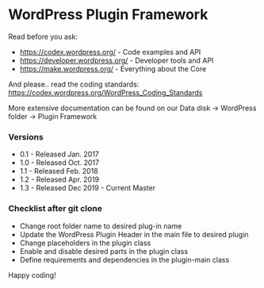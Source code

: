 # WordPress Plugin Framework

Read before you ask:

*  https://codex.wordpress.org/ - Code examples and API
*  https://developer.wordpress.org/ - Developer tools and API
*  https://make.wordpress.org/ - Everything about the Core


And please.. read the coding standards: https://codex.wordpress.org/WordPress_Coding_Standards

More extensive documentation can be found on our Data disk -> WordPress folder -> Plugin Framework

### Versions

- 0.1 - Released Jan. 2017
- 1.0 - Released Oct. 2017
- 1.1 - Released Feb. 2018
- 1.2 - Released Apr. 2019 
- 1.3 - Released Dec 2019 - Current Master

### Checklist after git clone
* Change root folder name to desired plug-in name
* Update the WordPress Plugin Header in the main file to desired plugin
* Change placeholders in the plugin class
* Enable and disable desired parts in the plugin class
* Define requirements and dependencies in the plugin-main class

Happy coding!
